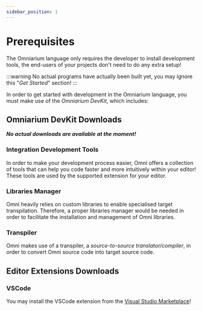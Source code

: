 ```yaml
---
sidebar_position: 1
---
```


# Prerequisites

The Omniarium language only requires the developer to install development tools, the end-users of your projects
don't need to do any extra setup!

:::warning
No actual programs have actually been built yet, you may ignore this "*Get Started*" section!
:::

In order to get started with development in the Omniarium language, you must make use of the *Omniarium DevKit*,
which includes:

## Omniarium DevKit Downloads

***No actual downloads are available at the moment!***

### Integration Development Tools

In order to make your development process easier, Omni offers a collection of tools that can help you code faster and
more intuitively within your editor!
These tools are used by the supported extension for your editor.

### Libraries Manager

Omni heavily relies on custom libraries to enable specialised target transpilation. Therefore, a proper libraries manager
would be needed in order to facilitate the installation and management of Omni libraries.

### Transpiler

Omni makes use of a transpiler, a *source-to-source translator/compiler*, in order to convert Omni source code
into target source code.

## Editor Extensions Downloads

### VSCode

You may install the VSCode extension from the
[Visual Studio Marketplace](https://marketplace.visualstudio.com/items?itemName=Endering.omniarium-std1)!
